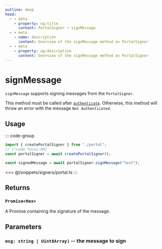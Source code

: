 ```yaml
---
outline: deep
head:
  - - meta
    - property: og:title
      content: PortalSigner • signMessage
  - - meta
    - name: description
      content: Overview of the signMessage method on PortalSigner
  - - meta
    - property: og:description
      content: Overview of the signMessage method on PortalSigner
---
```


# signMessage

`signMessage` supports signing messages from the `PortalSigner`.

This method must be called after [`authenticate`](/packages/aa-signers/portal/authenticate). Otherwise, this method will throw an error with the message `Not Authenticated`.

## Usage

::: code-group

```ts [example.ts]
import { createPortalSigner } from "./portal";
// [!code focus:99]
const portalSigner = await createPortalSigner();

const signedMessage = await portalSigner.signMessage("test");
```

<<< @/snippets/signers/portal.ts
:::

## Returns

### `Promise<Hex>`

A Promise containing the signature of the message.

## Parameters

### `msg: string | Uint8Array)` -- the message to sign
